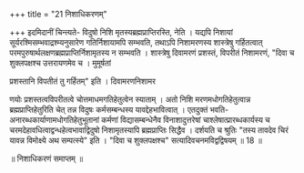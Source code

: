 +++
title = "21 निशाधिकरणम्"

+++
इदमिदानीं चिन्त्यते- विदुषो निशि मृतस्यब्रह्मप्राप्तिरस्ति, नेति । यद्यपि निशायां सूर्यरश्मिसम्भवाद्रश्म्यनुसारेण गतिर्निशायामपि सम्भवति, तथाऽपि निशामरणस्य शास्त्रेषु गर्हितत्वात् परमपुरुषार्थलक्षणब्रह्मप्राप्तिर्निशामृतस्य न सम्भवति । शास्त्रेषु दिवामरणं प्रशस्तं, विपरीतं निशामरणं, "दिवा च शुक्लपक्षश्च उत्तरायणमेव च । मुमूर्षतां

प्रशस्तानि विपतीतं तु गर्हितम्" इति । दिवामरणनिशामर

णयोः प्रशस्तत्वविपरीतत्वे चोत्तमाधमगतिहेतुत्वेन स्याताम् । अतो निशि मरणमधोगतिहेतुत्वान्न ब्रह्मप्राप्तिहेतुरिति चेत् तन्न विदुषः कर्मसम्बन्धस्य यावद्देहभावित्वात् । एतदुक्तं भवति- अनारब्धकार्याणामधोगतिहेतुभूतानां कर्मणां विद्यासम्बन्धेनैव विनाशादुत्तरेषां चाश्लेषात्प्रारब्धकार्यस्य च चरमदेहावधित्वाद्वन्धहेत्वभावाद्विदुषो निशामृतस्यापि ब्रह्मप्राप्तिः सिद्धैव । दर्शयति च श्रुतिः "तस्य तावदेव चिरं यावन्न विमोक्ष्ये अथ सम्पत्स्ये" इति । "दिवा च शुक्लपक्षश्च" सत्यादिवचनमविद्वद्विषयम् ॥ 18 ॥

॥ निशाधिकरणं समाप्तम् ॥